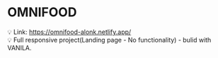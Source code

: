 # OMNIFOOD
💡 Link: https://omnifood-alonk.netlify.app/ <br />
💡 Full responsive project(Landing page - No functionality)  -  bulid with VANILA. <br />
